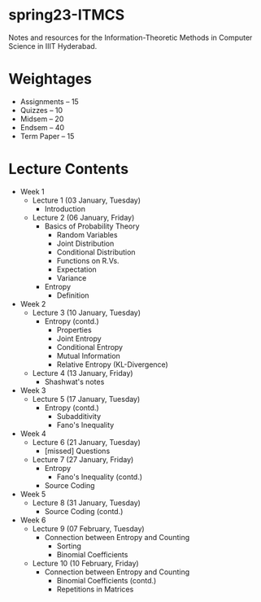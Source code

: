 # spring23-ITMCS
Notes and resources for the Information-Theoretic Methods in Computer Science in IIIT Hyderabad.

# Weightages
* Assignments – 15
* Quizzes – 10
* Midsem – 20
* Endsem – 40
* Term Paper – 15

# Lecture Contents
* Week 1
    * Lecture 1 (03 January, Tuesday)
        - Introduction
    * Lecture 2 (06 January, Friday)
        - Basics of Probability Theory
            - Random Variables
            - Joint Distribution
            - Conditional Distribution
            - Functions on R.Vs.
            - Expectation
            - Variance
        - Entropy
            - Definition
* Week 2
    * Lecture 3 (10 January, Tuesday)
        - Entropy (contd.)
            - Properties
            - Joint Entropy
            - Conditional Entropy
            - Mutual Information
            - Relative Entropy (KL-Divergence)
    * Lecture 4 (13 January, Friday)
        - Shashwat's notes
* Week 3
    * Lecture 5 (17 January, Tuesday)
        - Entropy (contd.)
            - Subadditivity
            - Fano's Inequality
* Week 4
    * Lecture 6 (21 January, Tuesday)
        - [missed] Questions
    * Lecture 7 (27 January, Friday)
        - Entropy
            - Fano's Inequality (contd.)
        - Source Coding
* Week 5
    * Lecture 8 (31 January, Tuesday)
        - Source Coding (contd.)
* Week 6
    * Lecture 9 (07 February, Tuesday)
        - Connection between Entropy and Counting
            - Sorting
            - Binomial Coefficients
    * Lecture 10 (10 February, Friday)
        - Connection between Entropy and Counting
            - Binomial Coefficients (contd.)
            - Repetitions in Matrices